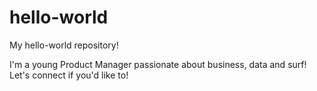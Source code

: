 # hello-world
My hello-world repository!

I'm a young Product Manager passionate about business, data and surf! Let's connect if you'd like to!
